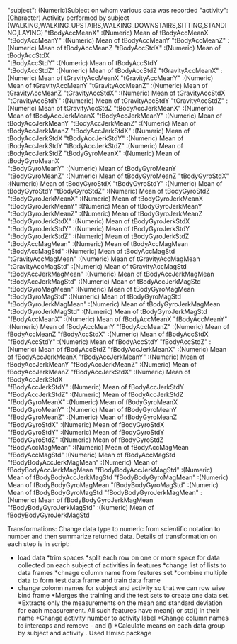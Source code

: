 "subject": (Numeric)Subject on whom various data was recorded
"activity": (Character) Activity performed by subject (WALKING,WALKING_UPSTAIRS,WALKING_DOWNSTAIRS,SITTING,STANDING,LAYING)
"tBodyAccMeanX" :(Numeric) Mean of tBodyAccMeanX
"tBodyAccMeanY" :(Numeric) Mean of tBodyAccMeanY
"tBodyAccMeanZ" :(Numeric) Mean of tBodyAccMeanZ
"tBodyAccStdX" :(Numeric) Mean of  tBodyAccStdX         
"tBodyAccStdY" :(Numeric) Mean of  tBodyAccStdY       
"tBodyAccStdZ" :(Numeric) Mean of tBodyAccStdZ
"tGravityAccMeanX" :(Numeric) Mean of tGravityAccMeanX
"tGravityAccMeanY" :(Numeric) Mean of tGravityAccMeanY
"tGravityAccMeanZ" :(Numeric) Mean of tGravityAccMeanZ
"tGravityAccStdX" :(Numeric) Mean of tGravityAccStdX
"tGravityAccStdY" :(Numeric) Mean of tGravityAccStdY
"tGravityAccStdZ" :(Numeric) Mean of tGravityAccStdZ
"tBodyAccJerkMeanX" :(Numeric) Mean of tBodyAccJerkMeanX
"tBodyAccJerkMeanY" :(Numeric) Mean of tBodyAccJerkMeanY
"tBodyAccJerkMeanZ" :(Numeric) Mean of tBodyAccJerkMeanZ
"tBodyAccJerkStdX" :(Numeric) Mean of tBodyAccJerkStdX
"tBodyAccJerkStdY" :(Numeric) Mean of tBodyAccJerkStdY
"tBodyAccJerkStdZ" :(Numeric) Mean of tBodyAccJerkStdZ
"tBodyGyroMeanX" :(Numeric) Mean of  tBodyGyroMeanX      
"tBodyGyroMeanY" :(Numeric) Mean of tBodyGyroMeanY
"tBodyGyroMeanZ" :(Numeric) Mean of tBodyGyroMeanZ
"tBodyGyroStdX" :(Numeric) Mean of tBodyGyroStdX
"tBodyGyroStdY" :(Numeric) Mean of tBodyGyroStdY
"tBodyGyroStdZ" :(Numeric) Mean of tBodyGyroStdZ
"tBodyGyroJerkMeanX" :(Numeric) Mean of tBodyGyroJerkMeanX
"tBodyGyroJerkMeanY" :(Numeric) Mean of tBodyGyroJerkMeanY
"tBodyGyroJerkMeanZ" :(Numeric) Mean of tBodyGyroJerkMeanZ
"tBodyGyroJerkStdX" :(Numeric) Mean of tBodyGyroJerkStdX
"tBodyGyroJerkStdY" :(Numeric) Mean of tBodyGyroJerkStdY
"tBodyGyroJerkStdZ" :(Numeric) Mean of tBodyGyroJerkStdZ
"tBodyAccMagMean" :(Numeric) Mean of tBodyAccMagMean
"tBodyAccMagStd" :(Numeric) Mean of tBodyAccMagStd
"tGravityAccMagMean" :(Numeric) Mean of tGravityAccMagMean
"tGravityAccMagStd" :(Numeric) Mean of tGravityAccMagStd
"tBodyAccJerkMagMean" :(Numeric) Mean of tBodyAccJerkMagMean
"tBodyAccJerkMagStd" :(Numeric) Mean of tBodyAccJerkMagStd
"tBodyGyroMagMean" :(Numeric) Mean of tBodyGyroMagMean
"tBodyGyroMagStd" :(Numeric) Mean of tBodyGyroMagStd
"tBodyGyroJerkMagMean" :(Numeric) Mean of tBodyGyroJerkMagMean
"tBodyGyroJerkMagStd" :(Numeric) Mean of tBodyGyroJerkMagStd
"fBodyAccMeanX" :(Numeric) Mean of fBodyAccMeanX
"fBodyAccMeanY" :(Numeric) Mean of fBodyAccMeanY
"fBodyAccMeanZ" :(Numeric) Mean of fBodyAccMeanZ
"fBodyAccStdX" :(Numeric) Mean of fBodyAccStdX
"fBodyAccStdY" :(Numeric) Mean of fBodyAccStdY
"fBodyAccStdZ" :(Numeric) Mean of fBodyAccStdZ
"fBodyAccJerkMeanX" :(Numeric) Mean of fBodyAccJerkMeanX
"fBodyAccJerkMeanY" :(Numeric) Mean of fBodyAccJerkMeanY
"fBodyAccJerkMeanZ" :(Numeric) Mean of fBodyAccJerkMeanZ 
"fBodyAccJerkStdX" :(Numeric) Mean of fBodyAccJerkStdX      
"fBodyAccJerkStdY" :(Numeric) Mean of fBodyAccJerkStdY   
"fBodyAccJerkStdZ" :(Numeric) Mean of fBodyAccJerkStdZ    
"fBodyGyroMeanX" :(Numeric) Mean of fBodyGyroMeanX    
"fBodyGyroMeanY" :(Numeric) Mean of fBodyGyroMeanY        
"fBodyGyroMeanZ" :(Numeric) Mean of fBodyGyroMeanZ         
"fBodyGyroStdX" :(Numeric) Mean of fBodyGyroStdX          
"fBodyGyroStdY" :(Numeric) Mean of fBodyGyroStdY         
"fBodyGyroStdZ" :(Numeric) Mean of fBodyGyroStdZ         
"fBodyAccMagMean" :(Numeric) Mean of fBodyAccMagMean        
"fBodyAccMagStd" :(Numeric) Mean of fBodyAccMagStd
"fBodyBodyAccJerkMagMean" :(Numeric) Mean of fBodyBodyAccJerkMagMean
"fBodyBodyAccJerkMagStd" :(Numeric) Mean of fBodyBodyAccJerkMagStd
"fBodyBodyGyroMagMean" :(Numeric) Mean of fBodyBodyGyroMagMean
"fBodyBodyGyroMagStd" :(Numeric) Mean of fBodyBodyGyroMagStd
"fBodyBodyGyroJerkMagMean" :(Numeric) Mean of fBodyBodyGyroJerkMagMean
"fBodyBodyGyroJerkMagStd" :(Numeric) Mean of fBodyBodyGyroJerkMagStd

Transformations: Change data type to numeric from scientific notation to number and then summarize returned data.
Details of transformation on each step is in script:
* load data
*trim spaces
*split each row on one or more space for data collected on each subject of activities in features
*change list of lists to data frames
*chnage column name from features set
*combine multiple data to form test data frame and train data frame
* change colomn names for subject and activity so that we can row wise bind frame
*Merges the training and the test sets to create one data set.
*Extracts only the measurements on the mean and standard deviation for each measurement. All such features have mean() or std() in their name 
*Change activity number to activity label
*Change column names to intercaps and remove - and ()
*Calculate means on each data group by subject and activity . Used Hmisc package